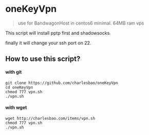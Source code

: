 # oneKeyVpn
> use for BandwagonHost in centos6 minimal. 64MB ram vps

This script will install pptp first and shadowsocks

finally it will change your ssh port on 22.

## How to use this script?
#### with git
	git clone https://github.com/charlesbao/oneKeyVpn
	cd oneKeyVpn
	chmod 777 vpn.sh
	./vpn.sh
#### with wget
	wget http://charlesbao.com/items/vpn.sh
	chmod 777 vpn.sh
	./vpn.sh
